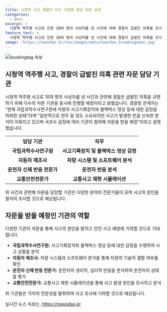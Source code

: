 ```yaml
---
title: 시청역 사고 경찰이 다수 기관에 영상 자문 요청
categories:
  - News
excerpt: >
  시청역 역주행 사고로 인한 10여 명의 사상자를 낸 사건에 대해 경찰이 급발진 의혹을 조사 중입니다. 경찰청은 국립과학수사연구원을 포함한 다수 기관의 자문을 받아 사고 기록장치와 블랙박스 영상 등을 분석할 예정이라고 밝혔습니다. 이에 따라 여러 기관이 함께 참여해 자문을 진행하여 빠르고 정확한 결과를 얻을 것으로 기대됩니다. 해당 사건에 대한 정보나 제보는 전화, 이메일, 카카오톡을 통해 KBS에 보내주시기 바랍니다.
feature_text: >
  시청역 역주행 사고로 인한 10여 명의 사상자를 낸 사건에 대해 경찰이 급발진 의혹을 조사 중입니다. 경찰청은 국립과학수사연구원을 포함한 다수 기관의 자문을 받아 사고 기록장치와 블랙박스 영상 등을 분석할 예정이라고 밝혔습니다. 이에 따라 여러 기관이 함께 참여해 자문을 진행하여 빠르고 정확한 결과를 얻을 것으로 기대됩니다. 해당 사건에 대한 정보나 제보는 전화, 이메일, 카카오톡을 통해 KBS에 보내주시기 바랍니다.
image: 'https://newsdao.kr/res/images/meta/newsdao_breakingnews.jpg'
---
```


<p><img src="https://newsdao.kr/res/images/meta/newsdao_breakingnews.jpg" alt="bookingtag 속보" /></p>

<h2 data-ke-size="size26">시청역 역주행 사고, 경찰이 급발진 의혹 관련 자문 담당 기관</h2>

<p data-ke-size="size16">시청역 역주행 사고로 10여 명의 사상자를 낸 사건과 관련해 경찰은 급발진 의혹을 규명하기 위해 다수의 자문 기관을 동시에 진행할 예정이라고 밝혔습니다. 경찰청 관계자는 "현재 국립과학수사연구원에 차량의 사고기록장치와 블랙박스 영상 등에 대한 감정을 의뢰한 상태"라며 "일반적으로 한두 달 정도 소요되지만 사고가 발생한 만큼 신속한 분석이 이뤄지고 있으며 국과수 감정에 여러 기관이 참여해 자문을 받을 예정"이라고 설명했습니다.</p>

<table>
    <tr>
        <th>담당 기관</th>
        <th>직무</th>
    </tr>
    <tr>
        <td style="text-align: center; height: 17px;"><b>국립과학수사연구원</b></td>
        <td style="text-align: center; height: 17px;"><b>사고기록장치 및 블랙박스 영상 감정</b></td>
    </tr>
    <tr>
        <td style="text-align: center; height: 17px;"><b>자동차 제조사</b></td>
        <td style="text-align: center; height: 17px;"><b>차량 시스템 및 소프트웨어 분석</b></td>
    </tr>
    <tr>
        <td style="text-align: center; height: 17px;"><b>운전자 신체 반응 전문가</b></td>
        <td style="text-align: center; height: 17px;"><b>운전자 반응 분석</b></td>
    </tr>
    <tr>
        <td style="text-align: center; height: 17px;"><b>교통안전전문가</b></td>
        <td style="text-align: center; height: 17px;"><b>교통사고 재현 시뮬레이션</b></td>
    </tr>
</table>

<p data-ke-size="size16">위 사건과 관련해 자문을 담당할 기관은 다양한 분야의 전문가들이 모여 사고의 원인을 철저히 조사할 것으로 예상됩니다.</p>

<h2 data-ke-size="size26">자문을 받을 예정인 기관의 역할</h2>

<p data-ke-size="size16">다양한 기관이 자문을 통해 사고의 원인을 밝히고 안전 사고 예방에 기여할 것으로 기대됩니다.</p>

<ul>
    <li><b>국립과학수사연구원:</b> 사고기록장치와 블랙박스 영상 등에 대한 감정을 수행하여 사고 상황을 분석</li>
    <li><b>자동차 제조사:</b> 차량 시스템과 소프트웨어 분석을 통해 차량의 기술적 결함 여부를 확인</li>
    <li><b>운전자 신체 반응 전문가:</b> 운전자의 생리적, 심리적 반응을 분석하여 운전자의 상태를 평가</li>
    <li><b>교통안전전문가:</b> 교통사고 재현 시뮬레이션을 통해 사고 발생 원인을 모사하고 분석</li>
</ul>

<p data-ke-size="size16">위 기관들은 각자의 전문성을 발휘하여 사고 조사에 기여할 것으로 예상됩니다.</p>
실시간 뉴스 속보는, <a href="https://newsdao.kr" rel="dofollow">https://newsdao.kr</a>


